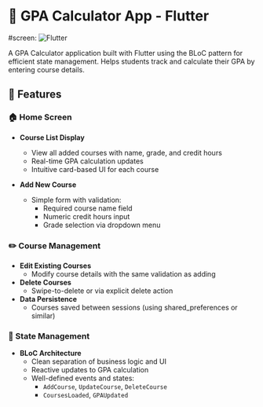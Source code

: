 # 📘 GPA Calculator App - Flutter
#screen:
![Flutter](./preview.gif)

A  GPA Calculator application built with Flutter using the BLoC pattern for efficient state management. Helps students track and calculate their GPA by entering course details.

## 🚀 Features

### 🏠 Home Screen
- **Course List Display**
  - View all added courses with name, grade, and credit hours
  - Real-time GPA calculation updates
  - Intuitive card-based UI for each course

- **Add New Course**
  - Simple form with validation:
    - Required course name field
    - Numeric credit hours input
    - Grade selection via dropdown menu

### ✏️ Course Management
- **Edit Existing Courses**
  - Modify course details with the same validation as adding
- **Delete Courses**
  - Swipe-to-delete or via explicit delete action
- **Data Persistence**
  - Courses saved between sessions (using shared_preferences or similar)

### 🧠 State Management
- **BLoC Architecture**
  - Clean separation of business logic and UI
  - Reactive updates to GPA calculation
  - Well-defined events and states:
    - `AddCourse`, `UpdateCourse`, `DeleteCourse`
    - `CoursesLoaded`, `GPAUpdated`
